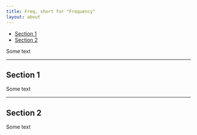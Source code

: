 ```yaml
---
title: Freq, short for "Frequency"
layout: about
---
```


<script lang="ts">
    import Guidelines from '$lib/assets/text/community-guidelines.md'
    import Consent from '$lib/assets/text/data-consent.md'
    import Bugs from '$lib/assets/text/known-bugs.md'
    import Roadmap from '$lib/assets/text/roadmap.md'
</script>


<div class="section-link-box">
    <ul>
        <li>
            <a href="#section-1">
                Section 1
            </a>
        </li>
        <li>
            <a href="#section-2">
                Section 2
            </a>
        </li>
    </ul>
</div>

Some text
<hr />

<h2 id="section-1">
Section 1</h2>
Some text
<hr />

<h2 id="section-2">
Section 2
</h2>
Some text

<style>
    .list {
        margin-left: var(--freq-width-spacer);
        margin-right: var(--freq-width-spacer);
    }
    br {
        height: var(--freq-line-height-dense);
    }
</style>